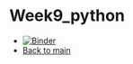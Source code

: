 # Week9_python  
  

* [![Binder](https://mybinder.org/badge_logo.svg)](https://mybinder.org/v2/gh/Tunoc/sem4python_notebooks/HEAD?filepath=Week9%2FWeek_9.ipynb)
* [Back to main](https://github.com/Tunoc/sem4python_notebooks)
